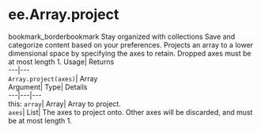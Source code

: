  
#  ee.Array.project 
bookmark_borderbookmark Stay organized with collections  Save and categorize content based on your preferences.
Projects an array to a lower dimensional space by specifying the axes to retain. Dropped axes must be at most length 1. 
Usage| Returns  
---|---  
`Array.project(axes)`| Array  
Argument| Type| Details  
---|---|---  
this: `array`| Array| Array to project.  
`axes`| List| The axes to project onto. Other axes will be discarded, and must be at most length 1.  
